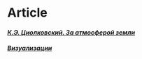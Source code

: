# Article

<h4><em><a href=https://tsiolkovsky.org/ru/kosmicheskaya-filosofiya/za-atmosferoj-zemli>К.Э. Циолковский. За атмосферой земли</em></h4>
  
<h4><em><a href=https://voyant-tools.org/?stopList=keywords-3a8224e08304dbfc4a7f9622520736ec&panels=streamgraph%2Creader%2Ctermsberry%2Csummary%2Ctrends&corpus=2c482d055c98b17253957558af98c529>Визуализации</h4></em>
